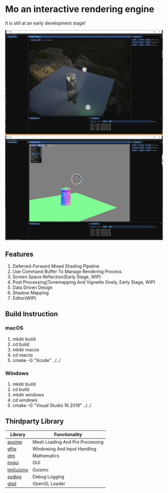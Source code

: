 # Mo  an interactive rendering engine

It is still at an early development stage!

![Image](https://github.com/WeakKnight/mo/blob/master/screenshots/enginescreenshot01.png?raw=true)
![Image](https://github.com/WeakKnight/mo/blob/master/screenshots/enginescreenshot02.png?raw=true)

## Features
1. Deferred-Forward Mixed Shading Pipeline
2. Use Command Buffer To Manage Rendering Process
3. Screen Space Reflection(Early Stage, WIP)
4. Post Processing(Tonemapping And Vignette Onely, Early Stage, WIP) 
5. Data Driven Design
6. Shadow Mapping
7. Editor(WIP)

## Build Instruction
### macOS
1. mkdir build
2. cd build
3. mkdir macos
4. cd macos
5. cmake -G  "Xcode" ../../

### Windows
1. mkdir build
2. cd build
3. mkdir windows
4. cd windows
5. cmake -G "Visual Studio 16 2019" ../../

## Thirdparty Library

Library                                     | Functionality         
------------------------------------------  | -------------
[assimp](https://github.com/assimp/assimp)  | Mesh Loading And Pre Processing
[glfw](https://github.com/glfw/glfw)        | Windowing And Input Handling
[glm](https://github.com/g-truc/glm)        | Mathematics
[imgui](https://github.com/ocornut/imgui)    | GUI
[ImGuizmo](https://github.com/CedricGuillemet/ImGuizmo)    | Guizmo
[spdlog](https://github.com/gabime/spdlog)   | Debug Logging
[glad](https://github.com/Dav1dde/glad)   | OpenGL Loader



